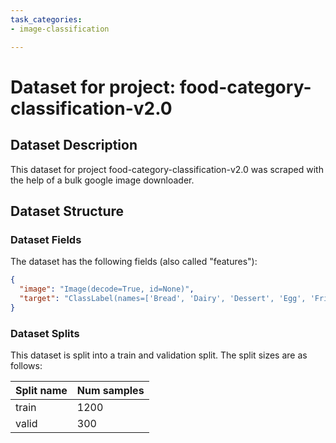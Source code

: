 ```yaml
---
task_categories:
- image-classification

---
```

# Dataset for project: food-category-classification-v2.0

## Dataset Description

This dataset for project food-category-classification-v2.0 was scraped with the help of a bulk google image downloader.

## Dataset Structure

### Dataset Fields

The dataset has the following fields (also called "features"):

```json
{
  "image": "Image(decode=True, id=None)",
  "target": "ClassLabel(names=['Bread', 'Dairy', 'Dessert', 'Egg', 'Fried Food', 'Fruit', 'Meat', 'Noodles', 'Rice', 'Seafood', 'Soup', 'Vegetable'], id=None)"
}
```

### Dataset Splits

This dataset is split into a train and validation split. The split sizes are as follows:

| Split name   | Num samples         |
| ------------ | ------------------- |
| train        | 1200 |
| valid        | 300 |
